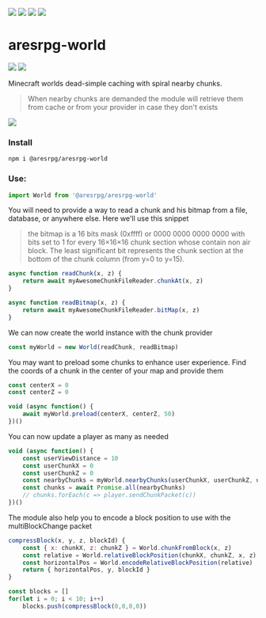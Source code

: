 ![][licence] [![][npm]][npmlink] [![][travis]][travislink] [![][depfu]][depfulink]

# aresrpg-world

[![][discord]][discordlink] [![][twitter]][twitterlink]

[licence]: https://img.shields.io/github/license/AresRPG/aresrpg-world.svg?style=for-the-badge
[npm]: https://img.shields.io/npm/v/@aresrpg/aresrpg-world.svg?logo=npm&style=for-the-badge
[npmlink]: https://www.npmjs.com/package/@aresrpg/aresrpg-world
[travis]: https://img.shields.io/travis/com/AresRPG/aresrpg-world.svg?logo=travis&style=for-the-badge
[travislink]: https://travis-ci.com/AresRPG/aresrpg-world
[depfu]: https://img.shields.io/depfu/AresRPG/aresrpg-world.svg?style=for-the-badge
[depfulink]: https://depfu.com/repos/AresRPG/aresrpg-world
[twitter]: https://img.shields.io/badge/follow-us-blue.svg?logo=twitter&style=for-the-badge
[twitterlink]: https://twitter.com/AresRPG
[discord]: https://img.shields.io/discord/265104803531587584.svg?logo=discord&style=for-the-badge
[discordlink]: https://discord.gg/Ea6a5cn

Minecraft worlds dead-simple caching with spiral nearby chunks.

> When nearby chunks are demanded the module will retrieve them from cache or from your provider in case they don't exists

![](https://i.imgur.com/DAAZ2Hp.png)

### Install

`npm i @aresrpg/aresrpg-world`

### Use:

```js
import World from '@aresrpg/aresrpg-world'
```

You will need to provide a way to read a chunk and his bitmap from a file, database, or anywhere else.
Here we'll use this snippet

> the bitmap is a 16 bits mask (0xffff) or 0000 0000 0000 0000 with bits set to 1 for every 16×16×16 chunk section whose contain non air block. The least significant bit represents the chunk section at the bottom of the chunk column (from y=0 to y=15).

```js
async function readChunk(x, z) {
	return await myAwesomeChunkFileReader.chunkAt(x, z)
}

async function readBitmap(x, z) {
	return await myAwesomeChunkFileReader.bitMap(x, z)
}
```

We can now create the world instance with the chunk provider

```js
const myWorld = new World(readChunk, readBitmap)
```

You may want to preload some chunks to enhance user experience. Find the coords of a chunk in the center
of your map and provide them

```js
const centerX = 0
const centerZ = 0

void (async function() {
	await myWorld.preload(centerX, centerZ, 50)
})()
```

You can now update a player as many as needed

```js
void (async function() {
	const userViewDistance = 10
	const userChunkX = 0
	const userChunkZ = 0
	const nearbyChunks = myWorld.nearbyChunks(userChunkX, userChunkZ, userViewDistance)
	const chunks = await Promise.all(nearbyChunks)
	// chunks.forEach(c => player.sendChunkPacket(c))
})()
```

The module also help you to encode a block position to use with the multiBlockChange packet

```js
compressBlock(x, y, z, blockId) {
	const { x: chunkX, z: chunkZ } = World.chunkFromBlock(x, z)
	const relative = World.relativeBlockPosition(chunkX, chunkZ, x, z)
	const horizontalPos = World.encodeRelativeBlockPosition(relative)
	return { horizontalPos, y, blockId }
}

const blocks = []
for(let i = 0; i < 10; i++)
	blocks.push(compressBlock(0,0,0,0))
```
